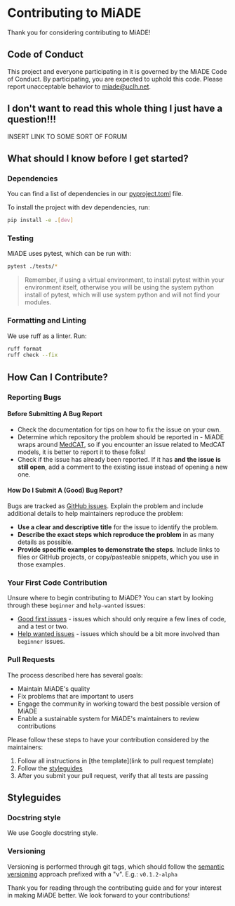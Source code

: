# Contributing to MiADE

Thank you for considering contributing to MiADE!

## Code of Conduct

This project and everyone participating in it is governed by the MiADE Code of Conduct. By participating, you are expected to uphold this code. Please report unacceptable behavior to miade@uclh.net.

## I don't want to read this whole thing I just have a question!!!

INSERT LINK TO SOME SORT OF FORUM

## What should I know before I get started?

### Dependencies

You can find a list of dependencies in our [pyproject.toml](https://github.com/uclh-criu/miade/blob/master/pyproject.toml) file.

To install the project with dev dependencies, run:

```bash
pip install -e .[dev]
```

### Testing

MiADE uses pytest, which can be run with:

```bash
pytest ./tests/*
```
> Remember, if using a virtual environment, to install pytest within your environment itself, otherwise you will be using the system python install of pytest, which will use system python and will not find your modules.

### Formatting and Linting

We use ruff as a linter. Run:

```bash
ruff format 
ruff check --fix
```

## How Can I Contribute?

### Reporting Bugs

#### Before Submitting A Bug Report

* Check the documentation for tips on how to fix the issue on your own.
* Determine which repository the problem should be reported in - MiADE wraps around [MedCAT](https://github.com/CogStack/MedCAT/tree/master?tab=readme-ov-file), so if you encounter an issue related to MedCAT models, it is better to report it to these folks!
* Check if the issue has already been reported. If it has **and the issue is still open**, add a comment to the existing issue instead of opening a new one.

#### How Do I Submit A (Good) Bug Report?

Bugs are tracked as [GitHub issues](https://github.com/uclh-criu/miade/issues). Explain the problem and include additional details to help maintainers reproduce the problem:

* **Use a clear and descriptive title** for the issue to identify the problem.
* **Describe the exact steps which reproduce the problem** in as many details as possible.
* **Provide specific examples to demonstrate the steps**. Include links to files or GitHub projects, or copy/pasteable snippets, which you use in those examples.


### Your First Code Contribution

Unsure where to begin contributing to MiADE? You can start by looking through these `beginner` and `help-wanted` issues:

* [Good first issues](https://github.com/uclh-criu/miade/issues?q=is:open+is:issue+label:%22good+first+issue%22) - issues which should only require a few lines of code, and a test or two.
* [Help wanted issues](https://github.com/uclh-criu/miade/issues?q=is:open+is:issue+label:%22help+wanted%22) - issues which should be a bit more involved than `beginner` issues.

### Pull Requests

The process described here has several goals:

- Maintain MiADE's quality
- Fix problems that are important to users
- Engage the community in working toward the best possible version of MiADE
- Enable a sustainable system for MiADE's maintainers to review contributions

Please follow these steps to have your contribution considered by the maintainers:

1. Follow all instructions in [the template](link to pull request template)
2. Follow the [styleguides](#styleguides)
3. After you submit your pull request, verify that all tests are passing

## Styleguides

### Docstring style
We use Google docstring style.

### Versioning
Versioning is performed through git tags, which should follow the [semantic versioning](https://semver.org/) approach prefixed with a "v".
E.g.: `v0.1.2-alpha`

Thank you for reading through the contributing guide and for your interest in making MiADE better. We look forward to your contributions!